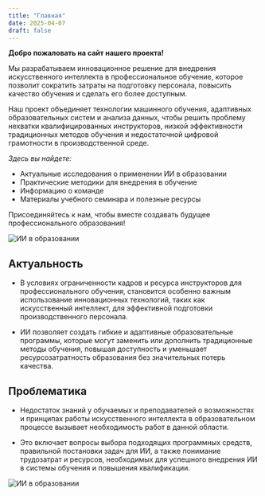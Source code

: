 ```yaml
---
title: "Главная"
date: 2025-04-07
draft: false
---
```

 
**Добро пожаловать на сайт нашего проекта!**

Мы разрабатываем инновационное решение для внедрения искусственного интеллекта в профессиональное обучение, которое позволит сократить затраты на подготовку персонала, повысить качество обучения и сделать его более доступным.

Наш проект объединяет технологии машинного обучения, адаптивных образовательных систем и анализа данных, чтобы решить проблему нехватки квалифицированных инструкторов, низкой эффективности традиционных методов обучения и недостаточной цифровой грамотности в производственной среде.

_Здесь вы найдете:_
+ Актуальные исследования о применении ИИ в образовании
+ Практические методики для внедрения в обучение
+ Информацию о команде
+ Материалы учебного семинара и полезные ресурсы

Присоединяйтесь к нам, чтобы вместе создавать будущее профессионального образования!


![ИИ в образовании](images/tyu.png)


## Актуальность
- В условиях ограниченности кадров и ресурса инструкторов для профессионального обучения, становится особенно важным использование инновационных технологий, таких как искусственный интеллект, для эффективной подготовки производственного персонала. 

- ИИ позволяет создать гибкие и адаптивные образовательные программы, которые могут заменить или дополнить традиционные методы обучения, повышая доступность и уменьшает ресурсозатратность образования без значительных потерь качества.

## Проблематика
- Недостаток знаний у обучаемых и преподавателей о возможностях и принципах работы искусственного интеллекта в образовательном процессе вызывает необходимость работ в данной области.

- Это включает вопросы выбора подходящих программных средств, правильной постановки задач для ИИ, а также понимание трудозатрат и ресурсов, необходимых для успешного внедрения ИИ в системы обучения и повышения квалификации.


![ИИ в образовании](/images/ai-education.jpg)  

